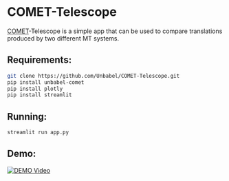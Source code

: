 # COMET-Telescope

[COMET](https://github.com/Unbabel/COMET)-Telescope is a simple app that can be used to compare translations produced by two different MT systems.

## Requirements:

```bash
git clone https://github.com/Unbabel/COMET-Telescope.git
pip install unbabel-comet
pip install plotly
pip install streamlit
```

## Running:

```bash
streamlit run app.py
```

## Demo:

[![DEMO Video](https://img.youtube.com/vi/971nrdYUCMw/0.jpg)](https://www.youtube.com/watch?v=971nrdYUCMw)

